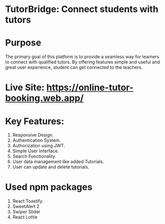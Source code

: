 # TutorBridge: Connect students with tutors

# Purpose

The primary goal of this platform is to provide a seamless way for learners to connect with qualified tutors. By offering features simple and useful and great user experience, student can get  connected to the teachers.


# Live Site: https://online-tutor-booking.web.app/

# Key Features:

1. Responsive Design.
2. Authentication System.
3. Authorization using JWT.
4. Simple User Interface.
5. Search Functionality.
6. User data management like added Tutorials.
7. User can update and delete tutorials.


# Used npm packages

1. React Toastify.
2. SweetAlert 2
3. Swiper Slider
4. React Lottie
